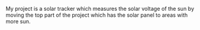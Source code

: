 My project is a solar tracker which measures the solar voltage of the sun by moving the top part of the project which has the solar panel to areas with more sun. 
